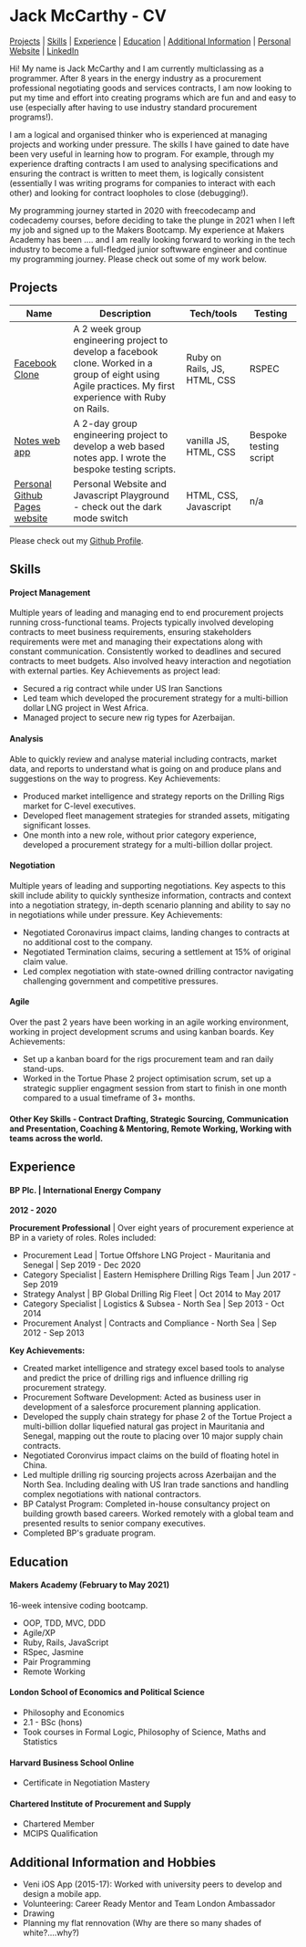 # Jack McCarthy - CV

[Projects](#projects) | [Skills](#skills) | [Experience](#experience) | [Education](#education) | [Additional Information](#additional-information-and-hobbies) | [Personal Website](https://jackmcc08.github.io/) | [LinkedIn](https://www.linkedin.com/in/jackmcc08/)

Hi! My name is Jack McCarthy and I am currently multiclassing as a programmer. After 8 years in the energy industry as a procurement professional negotiating goods and services contracts, I am now looking to put my time and effort into creating programs which are fun and and easy to use (especially after having to use industry standard procurement programs!). 

I am a logical and organised thinker who is experienced at managing projects and working under pressure. The skills I have gained to date have been very useful in learning how to program. For example, through my experience drafting contracts I am used to analysing specifications and ensuring the contract is written to meet them, is logically consistent (essentially I was writing programs for companies to interact with each other) and looking for contract loopholes to close (debugging!).  

My programming journey started in 2020 with freecodecamp and codecademy courses, before deciding to take the plunge in 2021 when I left my job and signed up to the Makers Bootcamp. My experience at Makers Academy has been .... and I am really looking forward to working in the tech industry to become a full-fledged junior softwware engineer and continue my programming journey. Please check out some of my work below.

## Projects

| Name                         | Description       | Tech/tools        | Testing           |
| ---------------------------- | ----------------- | ----------------- | ----------------- |
| [Facebook Clone](https://github.com/jackmcc08/Knitter-acebook-clone) | A 2 week group engineering project to develop a facebook clone. Worked in a group of eight using Agile practices. My first experience with Ruby on Rails. | Ruby on Rails, JS, HTML, CSS | RSPEC |
| [Notes web app](https://github.com/jackmcc08/notes_app) | A 2-day group engineering project to develop a web based notes app. I wrote the bespoke testing scripts. | vanilla JS, HTML, CSS | Bespoke testing script | 
| [Personal Github Pages website](https://jackmcc08.github.io/)| Personal Website and Javascript Playground - check out the dark mode switch | HTML, CSS, Javascript | n/a |

Please check out my [Github Profile](https://github.com/jackmcc08).

## Skills

#### Project Management

Multiple years of leading and managing end to end procurement projects running cross-functional teams. Projects typically involved developing contracts to meet business requirements, ensuring stakeholders requirements were met and managing their expectations along with constant communication. Consistently worked to deadlines and secured contracts to meet budgets. Also involved heavy interaction and negotiation with external parties. 
Key Achievements as project lead:
- Secured a rig contract while under US Iran Sanctions
- Led team which developed the procurement strategy for a multi-billion dollar LNG project in West Africa.
- Managed project to secure new rig types for Azerbaijan.


#### Analysis

Able to quickly review and analyse material including contracts, market data, and reports to understand what is going on and produce plans and suggestions on the way to progress. 
Key Achievements:
- Produced market intelligence and strategy reports on the Drilling Rigs market for C-level executives. 
- Developed fleet management strategies for stranded assets, mitigating significant losses.
- One month into a new role, without prior category experience, developed a procurement strategy for a multi-billion dollar project.


#### Negotiation

Multiple years of leading and supporting negotiations. Key aspects to this skill include ability to quickly synthesize information, contracts and context into a negotiation strategy, in-depth scenario planning and ability to say no in negotiations while under pressure. 
Key Achievements:
- Negotiated Coronavirus impact claims, landing changes to contracts at no additional cost to the company.
- Negotiated Termination claims, securing a settlement at 15% of original claim value.
- Led complex negotiation with state-owned drilling contractor navigating challenging government and competitive pressures. 

#### Agile

Over the past 2 years have been working in an agile working environment, working in project development scrums and using kanban boards. 
Key Achievements:
- Set up a kanban board for the rigs procurement team and ran daily stand-ups.
- Worked in the Tortue Phase 2 project optimisation scrum, set up a strategic supplier engagment session from start to finish in one month compared to a usual timeframe of 3+ months. 

#### Other Key Skills - Contract Drafting, Strategic Sourcing, Communication and Presentation, Coaching & Mentoring, Remote Working, Working with teams across the world.

## Experience

#### BP Plc. | International Energy Company

**2012 - 2020**

**Procurement Professional** | Over eight years of procurement experience at BP in a variety of roles. Roles included:
- Procurement Lead | Tortue Offshore LNG Project - Mauritania and Senegal | Sep 2019 - Dec 2020
- Category Specialist | Eastern Hemisphere Drilling Rigs Team | Jun 2017 - Sep 2019
- Strategy Analyst | BP Global Drilling Rig Fleet | Oct 2014 to May 2017
- Category Specialist | Logistics & Subsea - North Sea | Sep 2013 - Oct 2014
- Procurement Analyst | Contracts and Compliance - North Sea | Sep 2012 - Sep 2013 

**Key Achievements:**
- Created market intelligence and strategy excel based tools to analyse and predict the price of drilling rigs and influence drilling rig procurement strategy. 
- Procurement Software Development:  Acted as business user in development of a salesforce procurement planning application.
- Developed the supply chain strategy for phase 2 of the Tortue Project a multi-billion dollar liquefied natural gas project in Mauritania and Senegal, mapping out the route to placing over 10 major supply chain contracts.
- Negotiated Coronvirus impact claims on the build of floating hotel in China.
- Led multiple drilling rig sourcing projects across Azerbaijan and the North Sea. Including dealing with US Iran trade sanctions and handling complex negotiations with national contractors.
- BP Catalyst Program: Completed in-house consultancy project on building growth based careers. Worked remotely with a global team and presented results to senior company executives. 
- Completed BP's graduate program.


## Education

#### Makers Academy (February to May 2021)

16-week intensive coding bootcamp.
- OOP, TDD, MVC, DDD
- Agile/XP
- Ruby, Rails, JavaScript
- RSpec, Jasmine
- Pair Programming 
- Remote Working 

#### London School of Economics and Political Science 

- Philosophy and Economics
- 2.1 - BSc (hons)
- Took courses in Formal Logic, Philosophy of Science, Maths and Statistics

#### Harvard Business School Online

- Certificate in Negotiation Mastery

#### Chartered Institute of Procurement and Supply

- Chartered Member
- MCIPS Qualification

## Additional Information and Hobbies

- Veni iOS App (2015-17): Worked with university peers to develop and design a mobile app.
- Volunteering: Career Ready Mentor and Team London Ambassador
- Drawing
- Planning my flat rennovation (Why are there so many shades of white?....why?)
